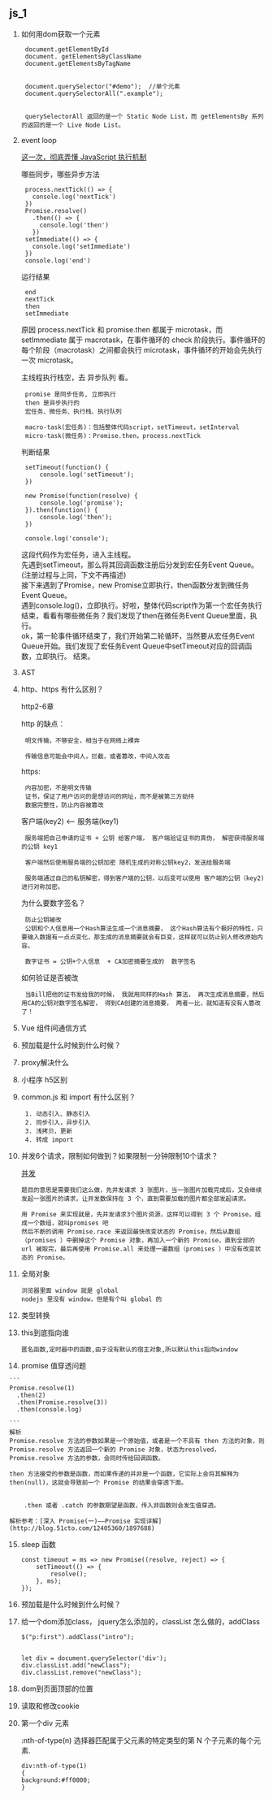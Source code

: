 ## js_1

1. 如何用dom获取一个元素

		document.getElementById
		document. getElementsByClassName
		document.getElementsByTagName
		
		
		document.querySelector("#demo");  //单个元素
		document.querySelectorAll(".example");
		
		
		querySelectorAll 返回的是一个 Static Node List，而 getElementsBy 系列的返回的是一个 Live Node List。


2. event loop

	[这一次，彻底弄懂 JavaScript 执行机制](https://juejin.im/post/59e85eebf265da430d571f89)
	
	哪些同步，哪些异步方法
	
	
		
		process.nextTick(() => {
		  console.log('nextTick')
		})
		Promise.resolve()
		  .then(() => {
		    console.log('then')
		  })
		setImmediate(() => {
		  console.log('setImmediate')
		})
		console.log('end') 
	   
	运行结果
	
		end
		nextTick
		then
		setImmediate
	
	原因
	process.nextTick 和 promise.then 都属于 microtask，而 setImmediate 属于 macrotask，在事件循环的 check 阶段执行。事件循环的每个阶段（macrotask）之间都会执行 microtask，事件循环的开始会先执行一次 microtask。   
	
	
	主线程执行栈空，去 异步队列 看。
	
		promise 是同步任务, 立即执行  
		then 是异步执行的
		宏任务、微任务、执行栈、执行队列
		
		macro-task(宏任务)：包括整体代码script，setTimeout，setInterval
		micro-task(微任务)：Promise.then，process.nextTick	
	判断结果	
		
		
		setTimeout(function() {
		    console.log('setTimeout');
		})
		
		new Promise(function(resolve) {
		    console.log('promise');
		}).then(function() {
		    console.log('then');
		})

		console.log('console');
		
	这段代码作为宏任务，进入主线程。	
	先遇到setTimeout，那么将其回调函数注册后分发到宏任务Event Queue。(注册过程与上同，下文不再描述)		
	接下来遇到了Promise，new Promise立即执行，then函数分发到微任务Event Queue。		
	遇到console.log()，立即执行。好啦，整体代码script作为第一个宏任务执行结束，看看有哪些微任务？我们发现了then在微任务Event Queue里面，执行。	
	ok，第一轮事件循环结束了，我们开始第二轮循环，当然要从宏任务Event Queue开始。我们发现了宏任务Event Queue中setTimeout对应的回调函数，立即执行。
	结束。		
		

3. AST
4. http、https 有什么区别？

	http2-6章
	
	http 的缺点：

		明文传输，不够安全，相当于在网络上裸奔
	
		传输信息可能会中间人，拦截，或者篡改，中间人攻击
	
	
	https: 
		
		内容加密，不是明文传输
		证书，保证了用户访问的是想访问的网址，而不是被第三方劫持
		数据完整性，防止内容被篡改
	
	客户端(key2) <—— 服务端(key1)

		服务端把自己申请的证书 + 公钥 给客户端， 客户端验证证书的真伪， 解密获得服务端的公钥 key1  
		
		客户端然后使用服务端的公钥加密 随机生成的对称公钥key2，发送给服务端
		
		服务端通过自己的私钥解密，得到客户端的公钥，以后变可以使用 客户端的公钥（key2)进行对称加密。
	
	
	为什么要数字签名？
		
		防止公钥被改
		公钥和个人信息用一个Hash算法生成一个消息摘要， 这个Hash算法有个极好的特性，只要输入数据有一点点变化，那生成的消息摘要就会有巨变，这样就可以防止别人修改原始内容。
		
		数字证书 = 公钥+个人信息  + CA加密摘要生成的  数字签名
		
	如何验证是否被改
		
		当Bill把他的证书发给我的时候， 我就用同样的Hash 算法， 再次生成消息摘要，然后用CA的公钥对数字签名解密， 得到CA创建的消息摘要， 两者一比，就知道有没有人篡改了！
			
		
		
		
5. Vue 组件间通信方式
	
		
6. 预加载是什么时候到什么时候？
7. proxy解决什么
8. 小程序 h5区别
9. common.js 和 import 有什么区别？
	
		1. 动态引入、静态引入
		2. 同步引入，异步引入
		3. 浅拷贝，更新
		4. 转成 import
10. 并发6个请求，限制如何做到？如果限制一分钟限制10个请求？
	
	[并发](https://segmentfault.com/a/1190000016848192#item-8)
	
		题目的意思是需要我们这么做，先并发请求 3 张图片，当一张图片加载完成后，又会继续发起一张图片的请求，让并发数保持在 3 个，直到需要加载的图片都全部发起请求。
	
		用 Promise 来实现就是，先并发请求3个图片资源，这样可以得到 3 个 Promise，组成一个数组，就叫promises 吧
		然后不断的调用 Promise.race 来返回最快改变状态的 Promise，然后从数组（promises ）中删掉这个 Promise 对象，再加入一个新的 Promise，直到全部的 url 被取完，最后再使用 Promise.all 来处理一遍数组（promises ）中没有改变状态的 Promise。


	
	
	
	
11. 全局对象

		浏览器里面 window 就是 global 
		nodejs 里没有 window，但是有个叫 global 的

12. 类型转换
13. this到底指向谁

	
		匿名函数,定时器中的函数,由于没有默认的宿主对象,所以默认this指向window

14.  promise 值穿透问题  

	

	```
	Promise.resolve(1)
	  .then(2)
	  .then(Promise.resolve(3))
	  .then(console.log)
	  
	```
	解析  
	Promise.resolve 方法的参数如果是一个原始值，或者是一个不具有 then 方法的对象，则 Promise.resolve 方法返回一个新的 Promise 对象，状态为resolved，Promise.resolve 方法的参数，会同时传给回调函数。
	
	then 方法接受的参数是函数，而如果传递的并非是一个函数，它实际上会将其解释为 then(null)，这就会导致前一个 Promise 的结果会穿透下面。  
	

		.then 或者 .catch 的参数期望是函数，传入非函数则会发生值穿透。
	
	解析参考：[深入 Promise(一)——Promise 实现详解](http://blog.51cto.com/12405360/1897688)







15. sleep 函数
	
	```
	const timeout = ms => new Promise((resolve, reject) => {
	    setTimeout(() => {
	        resolve();
	    }, ms);
	});
	```

16. 预加载是什么时候到什么时候？
17. 给一个dom添加class， jquery怎么添加的，classList 怎么做的，addClass

		$("p:first").addClass("intro");
		
		
		let div = document.querySelector('div');
		div.classList.add("newClass");
		div.classList.remove("newClass");
18. dom到页面顶部的位置
19. 读取和修改cookie

20. 第一个div 元素
	
	:nth-of-type(n) 选择器匹配属于父元素的特定类型的第 N 个子元素的每个元素.
		
		div:nth-of-type(1)
		{
		background:#ff0000;
		}
